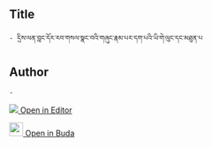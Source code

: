 ## Title
	- དྲིས་ལན་བླང་དོར་རབ་གསལ་སྣང་བའི་གཞུང་རྣམ་པར་དག་པའི་ཡི་གེ་ལུང་དང་མཐུན་པ

## Author
	- 



[<img src="https://img.icons8.com/color/25/000000/edit-property.png"> Open in Editor](http://editor.openpecha.org/P010691)

[<img width="25" src="https://library.bdrc.io/icons/BUDA-small.svg"> Open in Buda](https://library.bdrc.io/show/bdr:IE0OPP010691)
